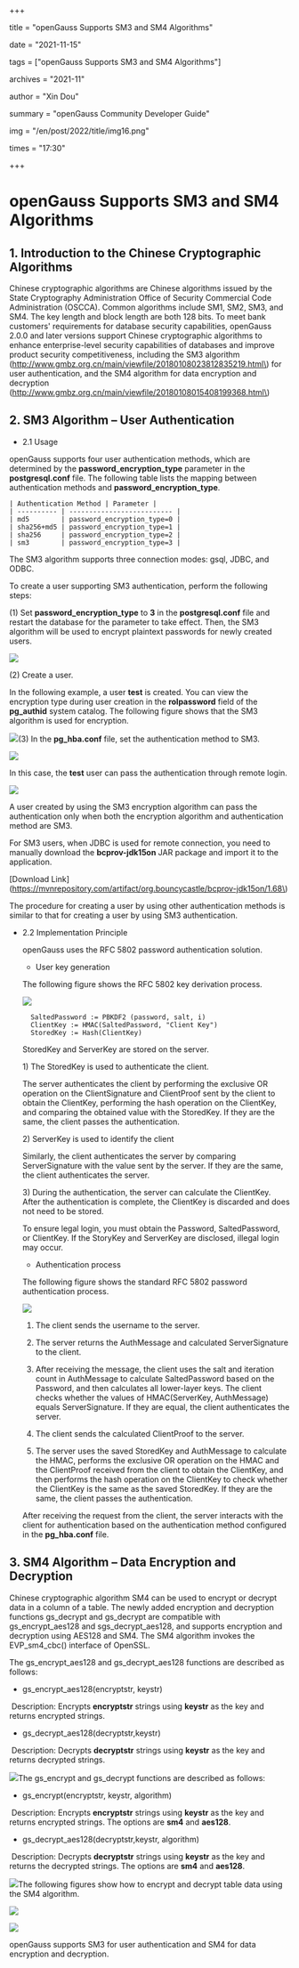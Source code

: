 +++

title = "openGauss Supports SM3 and SM4 Algorithms"

date = "2021-11-15"

tags = ["openGauss Supports SM3 and SM4 Algorithms"]

archives = "2021-11"

author = "Xin Dou"

summary = "openGauss Community Developer Guide"

img = "/en/post/2022/title/img16.png"

times = "17:30"

+++

# openGauss Supports SM3 and SM4 Algorithms<a name="ZH-CN_TOPIC_0000001251426693"></a>

## 1. Introduction to the Chinese Cryptographic Algorithms<a name="section1368913722517"></a>

Chinese cryptographic algorithms are Chinese algorithms issued by the State Cryptography Administration Office of Security Commercial Code Administration \(OSCCA\). Common algorithms include SM1, SM2, SM3, and SM4. The key length and block length are both 128 bits. To meet bank customers' requirements for database security capabilities, openGauss 2.0.0 and later versions support Chinese cryptographic algorithms to enhance enterprise-level security capabilities of databases and improve product security competitiveness, including the SM3 algorithm \(http://www.gmbz.org.cn/main/viewfile/20180108023812835219.html\) for user authentication, and the SM4 algorithm for data encryption and decryption \(http://www.gmbz.org.cn/main/viewfile/20180108015408199368.html\)

## 2. SM3 Algorithm – User Authentication<a name="section1383392282510"></a>

-   2.1 Usage

openGauss supports four user authentication methods, which are determined by the  **password\_encryption\_type**  parameter in the  **postgresql.conf**  file. The following table lists the mapping between authentication methods and  **password\_encryption\_type**.

```
| Authentication Method | Parameter |
| ---------- | -------------------------- |
| md5        | password_encryption_type=0 |
| sha256+md5 | password_encryption_type=1 |
| sha256     | password_encryption_type=2 |
| sm3        | password_encryption_type=3 |
```

The SM3 algorithm supports three connection modes: gsql, JDBC, and ODBC.

To create a user supporting SM3 authentication, perform the following steps:

\(1\) Set  **password\_encryption\_type**  to  **3**  in the  **postgresql.conf**  file and restart the database for the parameter to take effect. Then, the SM3 algorithm will be used to encrypt plaintext passwords for newly created users.

![](../figures/zh-cn_image_0000001252703087.png)

\(2\) Create a user.

In the following example, a user  **test**  is created. You can view the encryption type during user creation in the  **rolpassword**  field of the  **pg\_authid**  system catalog. The following figure shows that the SM3 algorithm is used for encryption.

![](../figures/zh-cn_image_0000001252343171.png)\(3\) In the  **pg\_hba.conf**  file, set the authentication method to SM3.

![](../figures/zh-cn_image_0000001252703155.png)

In this case, the  **test**  user can pass the authentication through remote login.

![](../figures/zh-cn_image_0000001252343211.png)

A user created by using the SM3 encryption algorithm can pass the authentication only when both the encryption algorithm and authentication method are SM3.

For SM3 users, when JDBC is used for remote connection, you need to manually download the  **bcprov-jdk15on**  JAR package and import it to the application.

\[Download Link\] \(https://mvnrepository.com/artifact/org.bouncycastle/bcprov-jdk15on/1.68\)

The procedure for creating a user by using other authentication methods is similar to that for creating a user by using SM3 authentication.

-   2.2 Implementation Principle

    openGauss uses the RFC 5802 password authentication solution.

    - User key generation

    The following figure shows the RFC 5802 key derivation process.

    ![](../figures/zh-cn_image_0000001252343303.png)

    ```
      SaltedPassword := PBKDF2 (password, salt, i)
      ClientKey := HMAC(SaltedPassword, "Client Key")
      StoredKey := Hash(ClientKey)
    ```

    StoredKey and ServerKey are stored on the server.

    1\) The StoredKey is used to authenticate the client.

    The server authenticates the client by performing the exclusive OR operation on the ClientSignature and ClientProof sent by the client to obtain the ClientKey, performing the hash operation on the ClientKey, and comparing the obtained value with the StoredKey. If they are the same, the client passes the authentication.

    2\) ServerKey is used to identify the client

    Similarly, the client authenticates the server by comparing ServerSignature with the value sent by the server. If they are the same, the client authenticates the server.

    3\) During the authentication, the server can calculate the ClientKey. After the authentication is complete, the ClientKey is discarded and does not need to be stored.

    To ensure legal login, you must obtain the Password, SaltedPassword, or ClientKey. If the StoryKey and ServerKey are disclosed, illegal login may occur.

    - Authentication process

    The following figure shows the standard RFC 5802 password authentication process.

    ![](../figures/320.png)

    1. The client sends the username to the server.

    2. The server returns the AuthMessage and calculated ServerSignature to the client.

    3. After receiving the message, the client uses the salt and iteration count in AuthMessage to calculate SaltedPassword based on the Password, and then calculates all lower-layer keys. The client checks whether the values of HMAC\(ServerKey, AuthMessage\) equals ServerSignature. If they are equal, the client authenticates the server.

    4. The client sends the calculated ClientProof to the server.

    5. The server uses the saved StoredKey and AuthMessage to calculate the HMAC, performs the exclusive OR operation on the HMAC and the ClientProof received from the client to obtain the ClientKey, and then performs the hash operation on the ClientKey to check whether the ClientKey is the same as the saved StoredKey. If they are the same, the client passes the authentication.

    After receiving the request from the client, the server interacts with the client for authentication based on the authentication method configured in the  **pg\_hba.conf**  file.


## 3. SM4 Algorithm – Data Encryption and Decryption<a name="section1818513912815"></a>

Chinese cryptographic algorithm SM4 can be used to encrypt or decrypt data in a column of a table. The newly added encryption and decryption functions gs\_decrypt and gs\_decrypt are compatible with gs\_encrypt\_aes128 and sgs\_decrypt\_aes128, and supports encryption and decryption using AES128 and SM4. The SM4 algorithm invokes the EVP\_sm4\_cbc\(\) interface of OpenSSL.

The gs\_encrypt\_aes128 and gs\_decrypt\_aes128 functions are described as follows:

- gs\_encrypt\_aes128\(encryptstr, keystr\)

​       Description: Encrypts  **encryptstr**  strings using  **keystr**  as the key and returns encrypted strings.

- gs\_decrypt\_aes128\(decryptstr,keystr\)

​       Description: Decrypts  **decryptstr**  strings using  **keystr**  as the key and returns decrypted strings.

![](../figures/zh-cn_image_0000001207863420.png)The gs\_encrypt and gs\_decrypt functions are described as follows:

- gs\_encrypt\(encryptstr, keystr, algorithm\)

​       Description: Encrypts  **encryptstr**  strings using  **keystr**  as the key and returns encrypted strings. The options are  **sm4**  and  **aes128**.

- gs\_decrypt\_aes128\(decryptstr,keystr, algorithm\)

​       Description: Decrypts  **decryptstr**  strings using  **keystr**  as the key and returns the decrypted strings. The options are  **sm4**  and  **aes128**.

![](../figures/zh-cn_image_0000001252343507.png)The following figures show how to encrypt and decrypt table data using the SM4 algorithm.

![](../figures/zh-cn_image_0000001252463513.png)

![](../figures/zh-cn_image_0000001252703473.png)

openGauss supports SM3 for user authentication and SM4 for data encryption and decryption.

